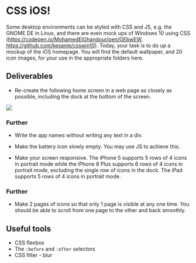 # CSS iOS!

Some desktop environments can be styled with CSS and JS, e.g. the GNOME DE in Linux, and there are even mock ups of Windows 10 using CSS (https://codepen.io/MohamedElGhandour/pen/GEbwEW, https://github.com/kexanie/csswin10). Today, your task is to do up a mockup of the iOS homepage. You will find the default wallpaper, and 20 icon images, for your use in the appropriate folders here.

## Deliverables

* Re-create the following home screen in a web page as closely as possible, including the dock at the bottom of the screen. 

<img src="https://github.com/wdi-sg/css-ios/blob/master/Frame/HomeScreenMockup.png?raw=true" style="display:block;margin:0 auto;">

### Further
* Write the app names without writing any text in a div.

* Make the battery icon slowly empty. You may use JS to achieve this.

* Make your screen responsive. The iPhone 5 supports 5 rows of 4 icons in portrait mode while the iPhone 8 Plus supports 6 rows of 4 icons in portrait mode, excluding the single row of icons in the dock. The iPad supports 5 rows of 4 icons in portrait mode.

### Further
* Make 2 pages of icons so that only 1 page is visible at any one time. You should be able to scroll from one page to the other and back smoothly.


## Useful tools
- CSS flexbox
- The `:before` and `:after` selectors
- CSS filter - blur
